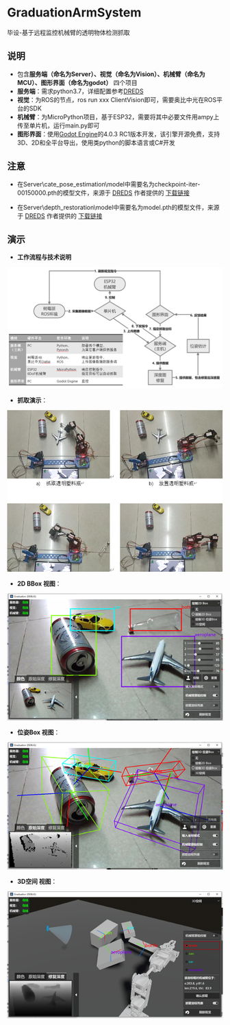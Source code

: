# GraduationArmSystem
 毕设-基于远程监控机械臂的透明物体检测抓取

## 说明
- 包含**服务端（命名为Server）、视觉（命名为Vision）、机械臂（命名为MCU）、图形界面（命名为godot）** 四个项目
- **服务端**：需求python3.7，详细配置参考[DREDS](https://github.com/PKU-EPIC/DREDS/tree/main/CatePoseEstimation)
- **视觉**：为ROS的节点，ros run xxx ClientVision即可，需要奥比中光在ROS平台的SDK
- **机械臂**：为MicroPython项目，基于ESP32，需要将其中必要文件用ampy上传至单片机，运行main.py即可
- **图形界面**：使用[Godot Engine](https://github.com/godotengine/godot/)的4.0.3 RC1版本开发，该引擎开源免费，支持3D、2D和全平台导出，使用类python的脚本语言或C#开发

## 注意
- 在Server\cate_pose_estimation\model中需要名为checkpoint-iter-00150000.pth的模型文件，来源于 [DREDS](https://github.com/PKU-EPIC/DREDS/tree/main/CatePoseEstimation) 作者提供的 [下载链接](https://drive.google.com/file/d/1MqUIUhJYLljnoj66mjiyq36VxZHUYQ77/view)

- 在Server\depth_restoration\model中需要名为model.pth的模型文件，来源于 [DREDS](https://github.com/PKU-EPIC/DREDS/tree/main/CatePoseEstimation) 作者提供的 [下载链接](https://mirrors.pku.edu.cn/dl-release/DREDS_ECCV2022/checkpoint/SwinDRNet/models/model.pth)

## 演示

- **工作流程与技术说明**

![工作流程与技术说明](demo/overall.png)

- **抓取演示**：

![抓取演示](demo/1.png)

- **2D BBox 视图**：

![2D BBox视图](demo/2.png)

- **位姿Box 视图**：

![位姿Box视图](demo/3.png)

- **3D空间 视图**：

![抓取演示](demo/4.png)
